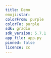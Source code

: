 ```yaml
---
title: Demo
emoji:star:
colorFrom: purple
colorTo: purple
sdk: gradio
sdk_version: 5.7.1
app_file: app.py
pinned: false
licence: cc
---
```

